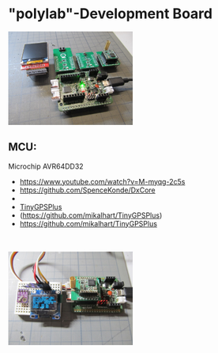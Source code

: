 # "polylab"-Development Board

<img src="Images/IMG_3666_20.jpg" alt="polylab" width="50%">

## MCU:
Microchip AVR64DD32
* https://www.youtube.com/watch?v=M-myqg-2c5s
* https://github.com/SpenceKonde/DxCore
* 
* [TinyGPSPlus](https://github.com/mikalhart/TinyGPSPlus)
* (https://github.com/mikalhart/TinyGPSPlus)
* https://github.com/mikalhart/TinyGPSPlus
<br>
<br>
<img src="Images/IMG_3669_20.jpg" alt="polylab" width="50%">
